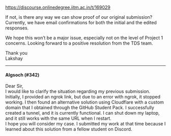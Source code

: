 https://discourse.onlinedegree.iitm.ac.in/t/169029

If not, is there any way we can show proof of our original submission? Currently, we have email confirmations for both the initial and the edited responses.</p>
<p>We hope this won’t be a major issue, especially not on the level of Project 1 concerns. Looking forward to a positive resolution from the TDS team.</p>
<p>Thank you<br/>
Lakshay</p><hr>

<h4>Algsoch (#342)</h4>
<p>Dear Sir,<br/>
I would like to clarify the situation regarding my previous submission. Initially, I provided an ngrok link, but due to an error with ngrok, it stopped working. I then found an alternative solution using Cloudflare with a custom domain that I obtained through the GitHub Student Pack. I successfully created a tunnel, and it is currently functional. I can shut down my laptop, and it still works with the same URL when I restart.<br/>
I hope you will consider my case. I submitted my work at that time because I learned about this solution from a fellow student on Discord.